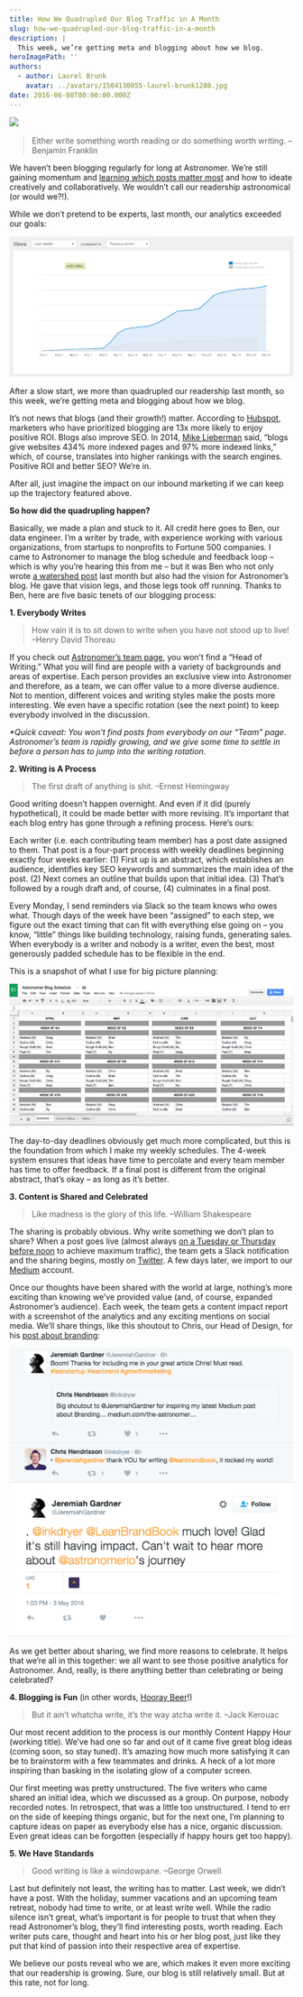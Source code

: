```yaml
---
title: How We Quadrupled Our Blog Traffic in A Month
slug: how-we-quadrupled-our-blog-traffic-in-a-month
description: |
  This week, we’re getting meta and blogging about how we blog.
heroImagePath: ''
authors:
  - author: Laurel Brunk
    avatar: ../avatars/1504130855-laurel-brunk1288.jpg
date: 2016-06-08T00:00:00.000Z
---
```


![](./quadrupleblogpostx2.png?noresize)

> Either write something worth reading or do something worth writing. –Benjamin Franklin

We haven’t been blogging regularly for long at Astronomer. We’re still gaining momentum and [learning which posts matter most](https://www.astronomer.io/blog/what-i-learned-from-analyzing-1700-blog-posts) and how to ideate creatively and collaboratively. We wouldn’t call our readership astronomical (or would we?!).

While we don’t pretend to be experts, last month, our analytics exceeded our goals:

![ANALYTICS.png](./ANALYTICS.png?noresize)

After a slow start, we more than quadrupled our readership last month, so this week, we’re getting meta and blogging about how we blog.

It’s not news that blogs (and their growth!) matter. According to [Hubspot](https://www.hubspot.com/), marketers who have prioritized blogging are 13x more likely to enjoy positive ROI. Blogs also improve SEO. In 2014, [Mike Lieberman](https://blog.hubspot.com/insiders/author/mike-lieberman) said, “blogs give websites 434% more indexed pages and 97% more indexed links,” which, of course, translates into higher rankings with the search engines. Positive ROI and better SEO? We’re in.

After all, just imagine the impact on our inbound marketing if we can keep up the trajectory featured above.

**So how did the quadrupling happen?**

Basically, we made a plan and stuck to it. All credit here goes to Ben, our data engineer. I’m a writer by trade, with experience working with various organizations, from startups to nonprofits to Fortune 500 companies. I came to Astronomer to manage the blog schedule and feedback loop – which is why you’re hearing this from me – but it was Ben who not only wrote [a watershed post](https://www.astronomer.io/blog/5-javascript-tools-to-go-from-developer-to-data-scientist) last month but also had the vision for Astronomer’s blog. He gave that vision legs, and those legs took off running. Thanks to Ben, here are five basic tenets of our blogging process:

**1. Everybody Writes**

> How vain it is to sit down to write when you have not stood up to live! –Henry David Thoreau

If you check out [Astronomer’s team page](https://www.astronomer.io/team), you won’t find a “Head of Writing.” What you will find are people with a variety of backgrounds and areas of expertise. Each person provides an exclusive view into Astronomer and therefore, as a team, we can offer value to a more diverse audience. Not to mention, different voices and writing styles make the posts more interesting. We even have a specific rotation (see the next point) to keep everybody involved in the discussion. &nbsp;

_\*Quick caveat: You won’t find posts from everybody on our “Team” page. Astronomer’s team is rapidly growing, and we give some time to settle in before a person has to jump into the writing rotation._

**2. Writing is A Process**

> The first draft of anything is shit. –Ernest Hemingway

Good writing doesn’t happen overnight. And even if it did (purely hypothetical), it could be made better with more revising. It’s important that each blog entry has gone through a refining process. Here’s ours:

Each writer (i.e. each contributing team member) has a post date assigned to them. That post is a four-part process with weekly deadlines beginning exactly four weeks earlier: (1) First up is an abstract, which establishes an audience, identifies key SEO keywords and summarizes the main idea of the post. (2) Next comes an outline that builds upon that initial idea. (3) That’s followed by a rough draft and, of course, (4) culminates in a final post.

Every Monday, I send reminders via Slack so the team knows who owes what. Though days of the week have been “assigned” to each step, we figure out the exact timing that can fit with everything else going on – you know, “little” things like building technology, raising funds, generating sales. When everybody is a writer and nobody is a writer, even the best, most generously padded schedule has to be flexible in the end.

This is a snapshot of what I use for big picture planning:

 ![SCHEDULE.png](./SCHEDULE.png?noresize)  
  

The day-to-day deadlines obviously get much more complicated, but this is the foundation from which I make my weekly schedules. The 4-week system ensures that ideas have time to percolate and every team member has time to offer feedback. If a final post is different from the original abstract, that’s okay – as long as it’s better.

**3. Content is Shared and Celebrated**

> Like madness is the glory of this life. –William Shakespeare

The sharing is probably obvious. Why write something we don’t plan to share? When a post goes live (almost always [on a Tuesday or Thursday before noon](https://www.blogtyrant.com/best-time-to-publish-blog-articles/) to achieve maximum traffic), the team gets a Slack notification and the sharing begins, mostly on [Twitter](https://twitter.com/astronomerio?lang=en). A few days later, we import to our [Medium](https://medium.com/the-astronomer-journey) account.

Once our&nbsp;thoughts have been shared with the world at large, nothing’s more exciting than knowing we’ve provided value (and, of course, expanded Astronomer’s audience). Each week, the team gets a content impact report with a screenshot of the analytics and any exciting mentions on social media. We’ll share things, like this shoutout to Chris, our Head of Design, for his [post about branding](https://www.astronomer.io/blog/branding-is-relationship):

![ANOTHER.png](./ANOTHER.png?noresize)

As we get better about sharing, we find more reasons to celebrate. It helps that we’re all in this together: we all want to see those positive analytics for Astronomer. And, really, is there anything better than celebrating or being celebrated?

**4. Blogging is Fun** (in other words, [Hooray Beer](https://www.youtube.com/watch?v=VaLqII_tP7A)!)

> But it ain’t whatcha write, it’s the way atcha write it. –Jack Kerouac

Our most recent addition to the process is our monthly Content Happy Hour (working title). We’ve had one so far and out of it came five great blog ideas (coming soon, so stay tuned). It’s amazing how much more satisfying it can be to brainstorm with a few teammates and drinks. A heck of a lot more inspiring than basking in the isolating glow of a computer screen.

Our first meeting was pretty unstructured. The five writers who came shared an initial idea, which we discussed as a group. On purpose, nobody recorded notes. In retrospect, that was a little too unstructured. I tend to err on the side of keeping things organic, but for the next one, I’m planning to capture ideas on paper as everybody else has a nice, organic discussion. Even great ideas can be forgotten (especially if happy hours get too happy).

**5. We Have Standards**

> Good writing is like a windowpane. –George Orwell

Last but definitely not least, the writing has to matter. Last week, we didn’t have a post. With the holiday, summer vacations and an upcoming team retreat, nobody had time to write, or at least write well. While the radio silence isn’t great, what’s important is for&nbsp;people to trust that when they read Astronomer’s blog, they’ll find interesting posts, worth reading. Each writer puts care, thought and heart into his or her blog post, just like they put that kind of passion into their respective area of expertise.

We believe our posts reveal who we are, which makes it even more exciting that our readership is growing. Sure, our blog is still relatively small. But at this rate, not for long.

